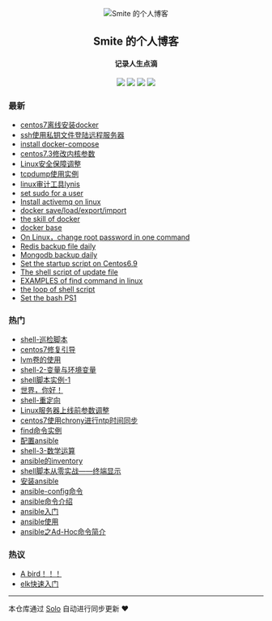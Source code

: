 <p align="center"><img alt="Smite 的个人博客" src="https://static.b3log.org/images/brand/solo-32.png"></p><h2 align="center">
Smite 的个人博客
</h2>

<h4 align="center">记录人生点滴</h4>
<p align="center"><a title="Smite 的个人博客" target="_blank" href="https://github.com/SmiteLi/solo-blog"><img src="https://img.shields.io/github/last-commit/SmiteLi/solo-blog.svg?style=flat-square&color=FF9900"></a>
<a title="GitHub repo size in bytes" target="_blank" href="https://github.com/SmiteLi/solo-blog"><img src="https://img.shields.io/github/repo-size/SmiteLi/solo-blog.svg?style=flat-square"></a>
<a title="Solo Version" target="_blank" href="https://github.com/b3log/solo/releases"><img src="https://img.shields.io/badge/solo-3.6.5-f1e05a.svg?style=flat-square&color=blueviolet"></a>
<a title="Hits" target="_blank" href="https://github.com/b3log/hits"><img src="https://hits.b3log.org/SmiteLi/solo-blog.svg"></a></p>

### 最新

* [centos7离线安装docker](https://smite.site/articles/2019/09/29/1569739159551.html)
* [ssh使用私钥文件登陆远程服务器](https://smite.site/articles/2019/09/27/1569577416252.html)
* [install docker-compose](https://smite.site/articles/2019/09/26/1569486682446.html)
* [centos7.3修改内核参数](https://smite.site/articles/2019/09/24/1569309048141.html)
* [Linux安全保障调整](https://smite.site/articles/2019/09/21/1569037816233.html)
* [tcpdump使用实例](https://smite.site/articles/2019/09/20/1568976053479.html)
* [linux审计工具lynis](https://smite.site/articles/2019/09/20/1568948341218.html)
* [set sudo for a user](https://smite.site/articles/2019/09/19/1568900626840.html)
* [Install activemq on linux](https://smite.site/articles/2019/09/18/1568787655839.html)
* [docker save/load/export/import](https://smite.site/articles/2019/09/16/1568627164223.html)
* [the skill of docker](https://smite.site/articles/2019/09/16/1568616618160.html)
* [docker base](https://smite.site/articles/2019/09/16/1568615119140.html)
* [On Linux，change root password in one command](https://smite.site/articles/2019/09/12/1568273318782.html)
* [Redis backup file daily](https://smite.site/articles/2019/09/12/1568255347994.html)
* [Mongodb backup daily](https://smite.site/articles/2019/09/11/1568187187538.html)
* [Set the startup script on Centos6.9](https://smite.site/articles/2019/09/10/1568087831690.html)
* [The shell script of update file](https://smite.site/articles/2019/09/09/1568034492008.html)
* [EXAMPLES of find command in linux](https://smite.site/articles/2019/09/08/1567951229098.html)
* [the loop of shell script](https://smite.site/articles/2019/09/05/1567674411515.html)
* [Set the bash PS1](https://smite.site/articles/2019/09/05/1567672512586.html)

### 热门

* [shell-巡检脚本](https://smite.site/articles/2019/07/19/1563519431599.html)
* [centos7修复引导](https://smite.site/articles/2019/06/11/1560227801329.html)
* [lvm卷的使用](https://smite.site/articles/2019/07/22/1563798784406.html)
* [shell-2-变量与环境变量](https://smite.site/articles/2019/07/20/1563601922040.html)
* [shell脚本实例-1](https://smite.site/articles/2019/06/11/1560246472451.html)
* [世界，你好！](https://smite.site/hello-solo)
* [shell-重定向](https://smite.site/articles/2019/07/20/1563616493883.html)
* [Linux服务器上线前参数调整](https://smite.site/articles/2019/08/31/1567254500496.html)
* [centos7使用chrony进行ntp时间同步](https://smite.site/articles/2019/06/12/1560329546479.html)
* [find命令实例](https://smite.site/articles/2019/08/31/1567210719944.html)
* [配置ansible](https://smite.site/articles/2019/09/02/1567406823399.html)
* [shell-3-数学运算](https://smite.site/articles/2019/07/20/1563615184000.html)
* [ansible的inventory](https://smite.site/articles/2019/09/02/1567415545793.html)
* [shell脚本从零实战——终端显示](https://smite.site/articles/2019/07/16/1563287012292.html)
* [安装ansible](https://smite.site/articles/2019/09/02/1567406217520.html)
* [ansible-config命令](https://smite.site/articles/2019/09/02/1567408812395.html)
* [ansible命令介绍](https://smite.site/articles/2019/09/02/1567408516348.html)
* [ansible入门](https://smite.site/articles/2019/09/02/1567408258989.html)
* [ansible使用](https://smite.site/articles/2019/09/02/1567383979702.html)
* [ansible之Ad-Hoc命令简介](https://smite.site/articles/2019/09/02/1567408897272.html)

### 热议

* [A bird！！！](https://smite.site/articles/2019/06/10/1560176729708.html)
* [elk快速入门](https://smite.site/articles/2019/09/04/1567578582388.html)

---

本仓库通过 [Solo](https://github.com/b3log/solo) 自动进行同步更新 ❤️ 